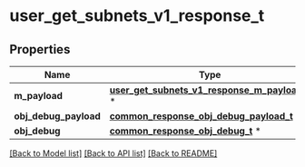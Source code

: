 # user_get_subnets_v1_response_t

## Properties
Name | Type | Description | Notes
------------ | ------------- | ------------- | -------------
**m_payload** | [**user_get_subnets_v1_response_m_payload_t**](user_get_subnets_v1_response_m_payload.md) \* |  | 
**obj_debug_payload** | [**common_response_obj_debug_payload_t**](common_response_obj_debug_payload.md) \* |  | [optional] 
**obj_debug** | [**common_response_obj_debug_t**](common_response_obj_debug.md) \* |  | [optional] 

[[Back to Model list]](../README.md#documentation-for-models) [[Back to API list]](../README.md#documentation-for-api-endpoints) [[Back to README]](../README.md)


